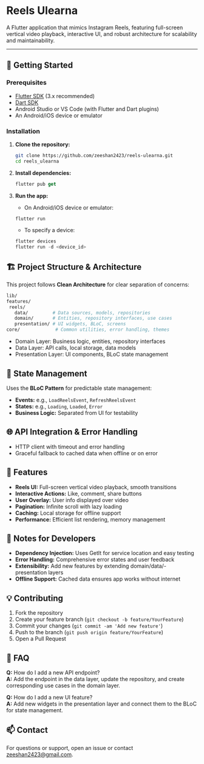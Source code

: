 # Reels Ulearna

A Flutter application that mimics Instagram Reels, featuring full-screen vertical video playback,
interactive UI, and robust architecture for scalability and maintainability.

---

## 🚀 Getting Started

### Prerequisites

- [Flutter SDK](https://docs.flutter.dev/get-started/install) (3.x recommended)
- [Dart SDK](https://dart.dev/get-dart)
- Android Studio or VS Code (with Flutter and Dart plugins)
- An Android/iOS device or emulator

### Installation

1. **Clone the repository:**

   ```sh
   git clone https://github.com/zeeshan2423/reels-ulearna.git
   cd reels_ulearna
   ```

2. **Install dependencies:**

   ```dart
   flutter pub get
   ```

3. **Run the app:**
    - On Android/iOS device or emulator:
   ```dart
   flutter run
   ```
    - To specify a device:
   ```dart
   flutter devices
   flutter run -d <device_id>
   ```

## 🏗️ Project Structure & Architecture

This project follows **Clean Architecture** for clear separation of concerns:

```sh
lib/
features/
 reels/
   data/         # Data sources, models, repositories
   domain/       # Entities, repository interfaces, use cases
   presentation/ # UI widgets, BLoC, screens
core/             # Common utilities, error handling, themes
```

- Domain Layer: Business logic, entities, repository interfaces
- Data Layer: API calls, local storage, data models
- Presentation Layer: UI components, BLoC state management

## 🔄 State Management

Uses the **BLoC Pattern** for predictable state management:

- **Events:** e.g., `LoadReelsEvent`, `RefreshReelsEvent`
- **States:** e.g., `Loading`, `Loaded`, `Error`
- **Business Logic:** Separated from UI for testability

## 🌐 API Integration & Error Handling

- HTTP client with timeout and error handling
- Graceful fallback to cached data when offline or on error

## 📱 Features

- **Reels UI:** Full-screen vertical video playback, smooth transitions
- **Interactive Actions:** Like, comment, share buttons
- **User Overlay:** User info displayed over video
- **Pagination:** Infinite scroll with lazy loading
- **Caching:** Local storage for offline support
- **Performance:** Efficient list rendering, memory management

## 📝 Notes for Developers

- **Dependency Injection:** Uses GetIt for service location and easy testing
- **Error Handling:** Comprehensive error states and user feedback
- **Extensibility:** Add new features by extending domain/data/- presentation layers
- **Offline Support:** Cached data ensures app works without internet

## 💡 Contributing

1. Fork the repository
2. Create your feature branch (`git checkout -b feature/YourFeature`)
3. Commit your changes (`git commit -am 'Add new feature'`)
4. Push to the branch (`git push origin feature/YourFeature`)
5. Open a Pull Request

## 🙋 FAQ

**Q:** How do I add a new API endpoint?  
**A:** Add the endpoint in the data layer, update the repository, and create corresponding use cases
in the domain layer.

**Q:** How do I add a new UI feature?  
**A:** Add new widgets in the presentation layer and connect them to the BLoC for state management.

## 📫 Contact

For questions or support, open an issue or contact zeeshan2423@gmail.com.
